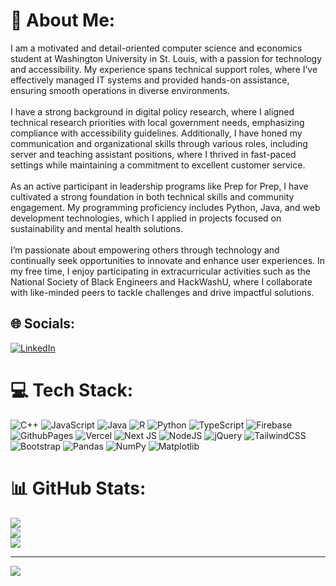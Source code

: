 # 💫 About Me:
I am a motivated and detail-oriented computer science and economics student at Washington University in St. Louis, with a passion for technology and accessibility. My experience spans technical support roles, where I’ve effectively managed IT systems and provided hands-on assistance, ensuring smooth operations in diverse environments.<br><br>I have a strong background in digital policy research, where I aligned technical research priorities with local government needs, emphasizing compliance with accessibility guidelines. Additionally, I have honed my communication and organizational skills through various roles, including server and teaching assistant positions, where I thrived in fast-paced settings while maintaining a commitment to excellent customer service.<br><br>As an active participant in leadership programs like Prep for Prep, I have cultivated a strong foundation in both technical skills and community engagement. My programming proficiency includes Python, Java, and web development technologies, which I applied in projects focused on sustainability and mental health solutions.<br><br>I’m passionate about empowering others through technology and continually seek opportunities to innovate and enhance user experiences. In my free time, I enjoy participating in extracurricular activities such as the National Society of Black Engineers and HackWashU, where I collaborate with like-minded peers to tackle challenges and drive impactful solutions.


## 🌐 Socials:
[![LinkedIn](https://img.shields.io/badge/LinkedIn-%230077B5.svg?logo=linkedin&logoColor=white)](https://linkedin.com/in/https://www.linkedin.com/in/tyfani-fennell-57b189309/) 

# 💻 Tech Stack:
![C++](https://img.shields.io/badge/c++-%2300599C.svg?style=for-the-badge&logo=c%2B%2B&logoColor=white) ![JavaScript](https://img.shields.io/badge/javascript-%23323330.svg?style=for-the-badge&logo=javascript&logoColor=%23F7DF1E) ![Java](https://img.shields.io/badge/java-%23ED8B00.svg?style=for-the-badge&logo=openjdk&logoColor=white) ![R](https://img.shields.io/badge/r-%23276DC3.svg?style=for-the-badge&logo=r&logoColor=white) ![Python](https://img.shields.io/badge/python-3670A0?style=for-the-badge&logo=python&logoColor=ffdd54) ![TypeScript](https://img.shields.io/badge/typescript-%23007ACC.svg?style=for-the-badge&logo=typescript&logoColor=white) ![Firebase](https://img.shields.io/badge/firebase-%23039BE5.svg?style=for-the-badge&logo=firebase) ![GithubPages](https://img.shields.io/badge/github%20pages-121013?style=for-the-badge&logo=github&logoColor=white) ![Vercel](https://img.shields.io/badge/vercel-%23000000.svg?style=for-the-badge&logo=vercel&logoColor=white) ![Next JS](https://img.shields.io/badge/Next-black?style=for-the-badge&logo=next.js&logoColor=white) ![NodeJS](https://img.shields.io/badge/node.js-6DA55F?style=for-the-badge&logo=node.js&logoColor=white) ![jQuery](https://img.shields.io/badge/jquery-%230769AD.svg?style=for-the-badge&logo=jquery&logoColor=white) ![TailwindCSS](https://img.shields.io/badge/tailwindcss-%2338B2AC.svg?style=for-the-badge&logo=tailwind-css&logoColor=white) ![Bootstrap](https://img.shields.io/badge/bootstrap-%238511FA.svg?style=for-the-badge&logo=bootstrap&logoColor=white) ![Pandas](https://img.shields.io/badge/pandas-%23150458.svg?style=for-the-badge&logo=pandas&logoColor=white) ![NumPy](https://img.shields.io/badge/numpy-%23013243.svg?style=for-the-badge&logo=numpy&logoColor=white) ![Matplotlib](https://img.shields.io/badge/Matplotlib-%23ffffff.svg?style=for-the-badge&logo=Matplotlib&logoColor=black)
# 📊 GitHub Stats:
![](https://github-readme-stats.vercel.app/api?username=tfenne11&theme=dark&hide_border=false&include_all_commits=false&count_private=false)<br/>
![](https://github-readme-streak-stats.herokuapp.com/?user=tfenne11&theme=dark&hide_border=false)<br/>
![](https://github-readme-stats.vercel.app/api/top-langs/?username=tfenne11&theme=dark&hide_border=false&include_all_commits=false&count_private=false&layout=compact)

---
[![](https://visitcount.itsvg.in/api?id=tfenne11&icon=0&color=0)](https://visitcount.itsvg.in)

<!-- Proudly created with GPRM ( https://gprm.itsvg.in ) -->
